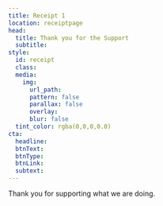 ```yaml
---
title: Receipt 1
location: receiptpage
head:
  title: Thank you for the Support
  subtitle: 
style:
  id: receipt
  class: 
  media:
    img:
      url_path: 
      pattern: false
      parallax: false
      overlay: 
      blur: false
  tint_color: rgba(0,0,0,0.0)
cta:
  headline: 
  btnText: 
  btnType: 
  btnLink: 
  subtext: 
---
```


Thank you for supporting what we are doing.  
